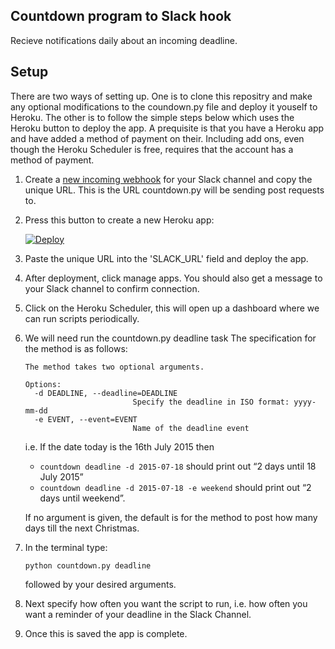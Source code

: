 Countdown program to Slack hook
-------------------------------
Recieve notifications daily about an incoming deadline.

## Setup

There are two ways of setting up. One is to clone this repositry and make any optional modifications to the coundown.py file and deploy it youself to Heroku. The other is to follow
the simple steps below which uses the Heroku button to deploy the app. A prequisite is that 
you have a Heroku app and have added a method of payment on their. Including add ons, even 
though the Heroku Scheduler is free, requires that the account has a method of payment.

1. Create a <a href="https://slack.com/services/new/incoming-webhook" target="_blank"> new incoming webhook</a> for your Slack channel and copy the unique URL. This is the URL countdown.py will be sending post requests to.

1. Press this button to create a new Heroku app:

    <a href="https://heroku.com/deploy" target="_blank">
        <img src="https://www.herokucdn.com/deploy/button.png" alt="Deploy">
    </a>

1. Paste the unique URL into the 'SLACK_URL' field and deploy the app.

1. After deployment, click manage apps. You should also get a message to your Slack channel
	to confirm connection.

1. Click on the Heroku Scheduler, this will open up a dashboard where we can run scripts periodically.

1. We will need run the countdown.py deadline task
	The specification for the method is as follows:
	```
	The method takes two optional arguments.

	Options:
	  -d DEADLINE, --deadline=DEADLINE
	                        Specify the deadline in ISO format: yyyy-mm-dd
	  -e EVENT, --event=EVENT
	                        Name of the deadline event
	```
	i.e.
	If the date today is the 16th July 2015 then
	- `countdown deadline -d 2015-07-18` should print out “2 days until 18 July 2015”
	- `countdown deadline -d 2015-07-18 -e weekend` should print out “2 days until weekend”.

	If no argument is given, the default is for the method to post how many days till the
	next Christmas.

1. In the terminal type:
	```
	python countdown.py deadline
	```
	followed by your desired arguments.

1. Next specify how often you want the script to run, i.e. how often you want a reminder of your deadline in the Slack Channel.

1. Once this is saved the app is complete.